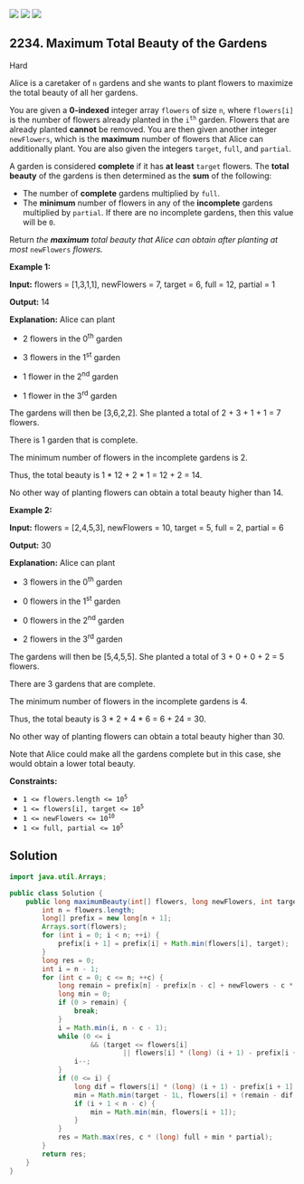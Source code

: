 [![](https://img.shields.io/github/stars/javadev/LeetCode-in-Java?label=Stars&style=flat-square)](https://github.com/javadev/LeetCode-in-Java)
[![](https://img.shields.io/github/forks/javadev/LeetCode-in-Java?label=Fork%20me%20on%20GitHub%20&style=flat-square)](https://github.com/javadev/LeetCode-in-Java/fork)
[![](https://img.shields.io/badge/-LeetCode%20in%20Kotlin-blue?style=flat-square)](https://github.com/javadev/LeetCode-in-Kotlin)

## 2234\. Maximum Total Beauty of the Gardens

Hard

Alice is a caretaker of `n` gardens and she wants to plant flowers to maximize the total beauty of all her gardens.

You are given a **0-indexed** integer array `flowers` of size `n`, where `flowers[i]` is the number of flowers already planted in the <code>i<sup>th</sup></code> garden. Flowers that are already planted **cannot** be removed. You are then given another integer `newFlowers`, which is the **maximum** number of flowers that Alice can additionally plant. You are also given the integers `target`, `full`, and `partial`.

A garden is considered **complete** if it has **at least** `target` flowers. The **total beauty** of the gardens is then determined as the **sum** of the following:

*   The number of **complete** gardens multiplied by `full`.
*   The **minimum** number of flowers in any of the **incomplete** gardens multiplied by `partial`. If there are no incomplete gardens, then this value will be `0`.

Return _the **maximum** total beauty that Alice can obtain after planting at most_ `newFlowers` _flowers._

**Example 1:**

**Input:** flowers = [1,3,1,1], newFlowers = 7, target = 6, full = 12, partial = 1

**Output:** 14

**Explanation:** Alice can plant

- 2 flowers in the 0<sup>th</sup> garden

- 3 flowers in the 1<sup>st</sup> garden

- 1 flower in the 2<sup>nd</sup> garden

- 1 flower in the 3<sup>rd</sup> garden

The gardens will then be [3,6,2,2]. She planted a total of 2 + 3 + 1 + 1 = 7 flowers.

There is 1 garden that is complete.

The minimum number of flowers in the incomplete gardens is 2.

Thus, the total beauty is 1 \* 12 + 2 \* 1 = 12 + 2 = 14.

No other way of planting flowers can obtain a total beauty higher than 14. 

**Example 2:**

**Input:** flowers = [2,4,5,3], newFlowers = 10, target = 5, full = 2, partial = 6

**Output:** 30

**Explanation:** Alice can plant

- 3 flowers in the 0<sup>th</sup> garden

- 0 flowers in the 1<sup>st</sup> garden

- 0 flowers in the 2<sup>nd</sup> garden

- 2 flowers in the 3<sup>rd</sup> garden

The gardens will then be [5,4,5,5]. She planted a total of 3 + 0 + 0 + 2 = 5 flowers.

There are 3 gardens that are complete.

The minimum number of flowers in the incomplete gardens is 4.

Thus, the total beauty is 3 \* 2 + 4 \* 6 = 6 + 24 = 30.

No other way of planting flowers can obtain a total beauty higher than 30.

Note that Alice could make all the gardens complete but in this case, she would obtain a lower total beauty. 

**Constraints:**

*   <code>1 <= flowers.length <= 10<sup>5</sup></code>
*   <code>1 <= flowers[i], target <= 10<sup>5</sup></code>
*   <code>1 <= newFlowers <= 10<sup>10</sup></code>
*   <code>1 <= full, partial <= 10<sup>5</sup></code>

## Solution

```java
import java.util.Arrays;

public class Solution {
    public long maximumBeauty(int[] flowers, long newFlowers, int target, int full, int partial) {
        int n = flowers.length;
        long[] prefix = new long[n + 1];
        Arrays.sort(flowers);
        for (int i = 0; i < n; ++i) {
            prefix[i + 1] = prefix[i] + Math.min(flowers[i], target);
        }
        long res = 0;
        int i = n - 1;
        for (int c = 0; c <= n; ++c) {
            long remain = prefix[n] - prefix[n - c] + newFlowers - c * (long) target;
            long min = 0;
            if (0 > remain) {
                break;
            }
            i = Math.min(i, n - c - 1);
            while (0 <= i
                    && (target <= flowers[i]
                            || flowers[i] * (long) (i + 1) - prefix[i + 1] > remain)) {
                i--;
            }
            if (0 <= i) {
                long dif = flowers[i] * (long) (i + 1) - prefix[i + 1];
                min = Math.min(target - 1L, flowers[i] + (remain - dif) / (i + 1));
                if (i + 1 < n - c) {
                    min = Math.min(min, flowers[i + 1]);
                }
            }
            res = Math.max(res, c * (long) full + min * partial);
        }
        return res;
    }
}
```